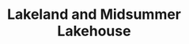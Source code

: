 ---
title: "Lakeland and Midsummer Lakehouse"
address: "Accommodation and Angling/Boating Centre, Portacarron Bay, Oughterard, Co. Galway"
tel: "+353 (0)91 55 2121"
county: "Galway"
category: "Sea Angling"
type: "Content"
lat: "53.42097854614258"
lng: "-9.324402809143066"
---